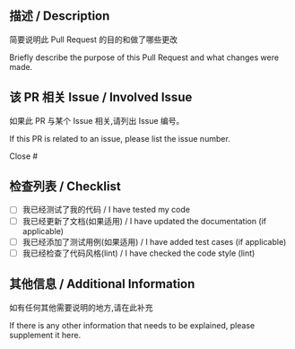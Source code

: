 ## 描述 / Description

简要说明此 Pull Request 的目的和做了哪些更改

Briefly describe the purpose of this Pull Request and what changes were made.

## 该 PR 相关 Issue / Involved Issue

如果此 PR 与某个 Issue 相关,请列出 Issue 编号。

If this PR is related to an issue, please list the issue number.

Close #


## 检查列表 / Checklist


- [ ] 我已经测试了我的代码 / I have tested my code
- [ ] 我已经更新了文档(如果适用) / I have updated the documentation (if applicable)
- [ ] 我已经添加了测试用例(如果适用) / I have added test cases (if applicable)
- [ ] 我已经检查了代码风格(lint) / I have checked the code style (lint)

## 其他信息 / Additional Information

如有任何其他需要说明的地方,请在此补充

If there is any other information that needs to be explained, please supplement it here.
